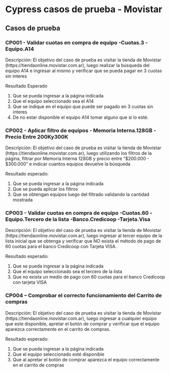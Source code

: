 <h1>Cypress casos de prueba - Movistar</h1>

<h2>Casos de prueba</h2>

<h3>CP001 - Validar cuotas en compra de equipo -Cuotas.3 -Equipo.A14</h3>
<p>Descripción: El objetivo del caso de prueba es visitar la tienda de Movistar (https://tiendaonline.movistar.com.ar), 
    luego realizar la búsqueda del equipo A14 e ingresar al mismo y verificar que se pueda pagar en 3 cuotas sin interes
</p>
<p>Resultado Esperado</p>
<ol>
  <li>Que se pueda ingresar a la página indicada</li>
  <li>Que el equipo seleccionado sea el A14</li>
  <li>Que se indique en el equipo que puede ser pagado en 3 cuotas sin interes</li>
  <li>De no estar disponible el equipo A14 tomar alguno que si lo esté.</li>
</ol>


<h3>CP002 - Aplicar filtro de equipos - Memoria Interna.128GB -Precio Entre 200Ky300K</h3>
<p>
  Descripción: El objetivo del caso de prueba es visitar la tienda de Movistar (https://tiendaonline.movistar.com.ar), luego utilizando los filtros de la página, filtrar por Memoria Interna 128GB y precio entre “$200.000 - $300.000” e indicar cuantos equipos devuelve la búsqueda  
</p>
<p>Resultado esperado:</p>
<ol>
  <li>Que se pueda ingresar a la página indicada</li>
  <li>Que se pueda aplicar los filtros</li>
  <li>Que se obtengan equipos luego del filtrado validando la cantidad mostrada</li>
</ol>



<h3>CP003 - Validar cuotas en compra de equipo -Cuotas.60 -Equipo.Tercero de la lista -Banco.Credicoop -Tarjeta.Visa </h3>
<p>
    Descripción: El objetivo del caso de prueba es visitar la tienda de Movistar (https://tiendaonline.movistar.com.ar), luego ingresar al tercer equipo de la lista inicial que se obtenga y verificar que NO exista el método de pago de 60 cuotas para el banco Credicoop con Tarjeta VISA. 
</p>
<p>Resultado esperado:</p>
<ol>
  <li>Que se pueda ingresar a la página indicada</li>
  <li>Que el equipo seleccionado sea el tercero de la lista</li>
  <li>Que no exista un medio de pago con 60 cuotas para el banco Credicoop con tarjeta VISA</li>
</ol>



<h3>CP004 – Comprobar el correcto funcionamiento del Carrito de compras</h3>
<p>
    Descripción: El objetivo del caso de prueba es visitar la tienda de Movistar (https://tiendaonline.movistar.com.ar), luego ingresar a cualquier equipo que este disponible, apretar el botón de comprar y verificar que el equipo aparezca correctamente en el carrito de compras.
</p>
<p>Resultado esperado:</p>
<ol>
  <li>Que se pueda ingresar a la página indicada</li>
  <li>Que el equipo seleccionado esté disponible</li>
  <li>Que al apretar el botón de comprar aparezca el equipo correctamente en el carrito de compras</li>
</ol>
